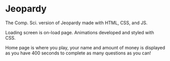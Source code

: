 # Jeopardy
The Comp. Sci. version of Jeopardy made with HTML, CSS, and JS.

Loading screen is on-load page. Animations developed and styled with CSS.

Home page is where you play, your name and amount of money is displayed as you have 400 seconds to complete as many questions as you can!
